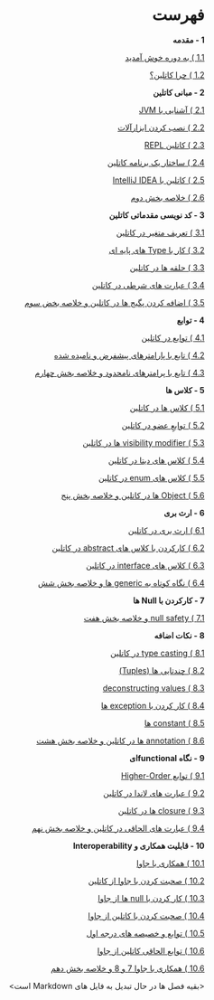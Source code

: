 <div dir="rtl">

# فهرست

**1 - مقدمه**

[1.1 ) به دوره خوش آمدید](./welcome-to-the-course/README.md)

[1.2 ) چرا کاتلین؟](./why-kotlin/README.md)

**2 - مبانی کاتلین**

[2.1 ) آشنایی با JVM](./introduction-to-jvm/README.md)

[2.2 ) نصب کردن ابزارآلات](./installing-the-tooling/README.md)

[2.3 ) کاتلین REPL](./the-kotlin-repl/README.md)

[2.4 ) ساختار یک برنامه کاتلین](./the-structure-of-kotlin-application/README.md)

[2.5 ) کاتلین با IntelliJ IDEA](./kotlin-with-intellij-idea/README.md)

[2.6 ) خلاصه بخش دوم](./conventions-used-with-kotlin-and-summary/README.md)

**3 - کد نویسی مقدماتی کاتلین**

[3.1 ) تعریف متغیر در کاتلین](./declaring-variables-in-kotlin/README.md)

[3.2 ) کار با Type های پایه ای](./working-with-basic-types-in-kotlin/README.md)

[3.3 ) حلقه ها در کاتلین](./loops-and-ranges-in-kotlin/README.md)

[3.4 ) عبارت های شرطی در کاتلین](./conditional-execution-with-if-and-when-in-kotlin/README.md)

[3.5 ) اضافه کردن پگیج ها در کاتلین و خلاصه بخض سوم](./package-and-imports-in-kotlin-and-summary-of-kotlin-basic/README.md)

**4 - توابع**

[4.1 ) توابع در کاتلین](./functions-in-kotlin/README.md)

[4.2 ) تابع با پارامترهای پیشفرض و نامیده شده](./function-with-default-and-named-parameters-in-kotlin/README.md)

[4.3 ) تابع با پرامترهای نامحدود و خلاصه بخش چهارم](./function-with-unlimited-parameters-in-kotlin-and-summary/README.md)

**5 - کلاس ها**

[5.1 ) کلاس ها در کاتلین](./classes-in-kotlin/README.md)

[5.2 ) توابعِ عضو در کاتلین](./member-functions-in-kotlin/README.md)

[5.3 ) visibility modifier ها در کاتلین](./visibility-modifiers-in-kotlin/README.md)

[5.4 ) کلاس های دیتا در کاتلین](./kotlin-data-classes/README.md)

[5.5 ) کلاس های enum در کاتلین](./enum-classes-in-kotlin/README.md)

[5.6 ) Object ها در کاتلین و خلاصه بخش پنج](./objects-in-kotlin-and-summary/README.md)

**6 - ارث بری**

[6.1 ) ارث بری در کاتلین](./inheritance-in-kotlin/README.md)

[6.2 ) کارکردن با کلاس های abstract در کاتلین](./working-with-abstract-classes-in-kotlin/README.md)

[6.3 ) کلاس های interface در کاتلین](./interfaces-in-kotlin/README.md)

[6.4 ) نگاه کوتاه به generic ها و خلاصه بخش شش](./a-brief-look-at-generics-in-kotlin-and-summary/README.md)

**7 - کارکردن با Null ها**

[7.1 ) null safety و خلاصه بخش هفت](./null-safety-and-summary/README.md)

**8 - نکات اضافه**

[8.1 ) type casting در کاتلین](./type-casting-in-kotlin/README.md)

[8.2 ) چندتایی ها (Tuples)](./tuples/README.md)

[8.3 ) deconstructing values](./deconstructing-values/README.md)

[8.4 ) کار کردن با exception ها](./working-with-exceptions/README.md)

[8.5 ) constant ها](./declaring-constants/README.md)

[8.6 ) annotation ها در کاتلین و خلاصه بخش هشت](./annotations-in-kotlin-and-summary/README.md)

**9 - نگاه functionalای**

[9.1 ) توابع Higher-Order](./higher-order-functions-in-kotlin/README.md)

[9.2 ) عبارت های لاندا در کاتلین](./lambda-expressions-in-kotlin/README.md)

[9.3 ) closure ها در کاتلین](./closures-in-kotlin/README.md)

[9.4 ) عبارت های الحاقی در کاتلین و خلاصه بخش نهم](./extension-functions-in-kotlin-and-summary/README.md)

**10 - قابلیت همکاری و Interoperability**

[10.1 ) همکاری با جاوا](./interoperability-with-java/README.md)

[10.2 ) صحبت کردن با جاوا از کاتلین](./talking-to-java-from-kotlin/README.md)

[10.3 ) کار کردن با null ها از جاوا](./working-with-nulls-from-java/README.md)

[10.4 ) صحبت کردن با کاتلین از جاوا](./talking-to-kotlin-from-java/README.md)

[10.5 ) توابع و خصیصه های درجه اول](./top-level-functions-and-properties-in-kotlin/README.md)

[10.6 ) توابع الحاقی کاتلین از جاوا](./extension-functions-from-java/README.md)

[10.6 ) همکاری با جاوا 7 و 8 و خلاصه بخش دهم](./interop-with-java-7-and-8-and-summary/README.md)








<بقیه فصل ها در حال تبدیل به فایل های Markdown است>
